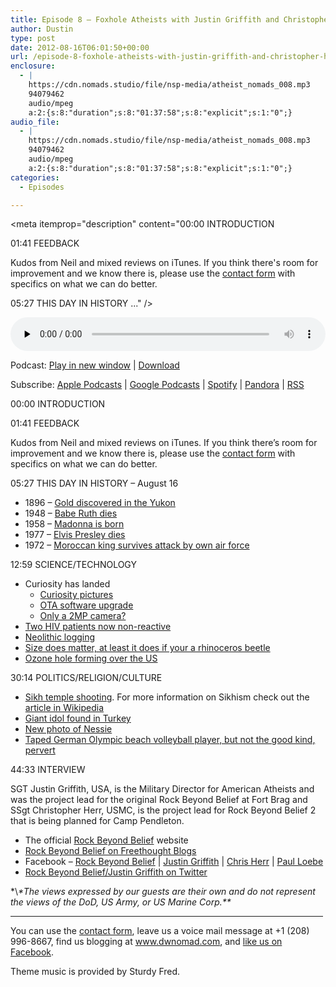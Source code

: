 ```yaml
---
title: Episode 8 – Foxhole Atheists with Justin Griffith and Christopher Herr
author: Dustin
type: post
date: 2012-08-16T06:01:50+00:00
url: /episode-8-foxhole-atheists-with-justin-griffith-and-christopher-herr/
enclosure:
  - |
    https://cdn.nomads.studio/file/nsp-media/atheist_nomads_008.mp3
    94079462
    audio/mpeg
    a:2:{s:8:"duration";s:8:"01:37:58";s:8:"explicit";s:1:"0";}
audio_file:
  - |
    https://cdn.nomads.studio/file/nsp-media/atheist_nomads_008.mp3
    94079462
    audio/mpeg
    a:2:{s:8:"duration";s:8:"01:37:58";s:8:"explicit";s:1:"0";}
categories:
  - Episodes

---
```

<div itemscope itemtype="http://schema.org/AudioObject">
  <meta itemprop="name" content="Episode 8 – Foxhole Atheists with Justin Griffith and Christopher Herr" />
  
  <meta itemprop="uploadDate" content="2012-08-16T00:01:50-06:00" />
  
  <meta itemprop="encodingFormat" content="audio/mpeg" />
  
  <meta itemprop="duration" content="PT1H37M58S" />
  
  <meta itemprop="description" content="00:00 INTRODUCTION

01:41 FEEDBACK

Kudos from Neil and mixed reviews on iTunes. If you think there's room for improvement and we know there is, please use the [contact form](https://htotw.com/contact) with specifics on what we can do better.

05:27 THIS DAY IN HISTORY ..." />
  
  <meta itemprop="contentUrl" content="https://dts.podtrac.com/redirect.mp3/cdn.nomads.studio/file/nsp-media/atheist_nomads_008.mp3" />
  
  <meta itemprop="contentSize" content="89.7" />
  </p> 
  
  <div class="powerpress_player" id="powerpress_player_8263">
    <audio class="wp-audio-shortcode" id="audio-5230-7" preload="none" style="width: 100%;" controls="controls"><source type="audio/mpeg" src="https://dts.podtrac.com/redirect.mp3/cdn.nomads.studio/file/nsp-media/atheist_nomads_008.mp3?_=7" /><a href="https://dts.podtrac.com/redirect.mp3/cdn.nomads.studio/file/nsp-media/atheist_nomads_008.mp3">https://dts.podtrac.com/redirect.mp3/cdn.nomads.studio/file/nsp-media/atheist_nomads_008.mp3</a></audio>
  </div>
</div>

<p class="powerpress_links powerpress_links_mp3">
  Podcast: <a href="https://dts.podtrac.com/redirect.mp3/cdn.nomads.studio/file/nsp-media/atheist_nomads_008.mp3" class="powerpress_link_pinw" target="_blank" title="Play in new window" onclick="return powerpress_pinw('https://htotw.com/?powerpress_pinw=5230-podcast');" rel="nofollow">Play in new window</a> | <a href="https://dts.podtrac.com/redirect.mp3/cdn.nomads.studio/file/nsp-media/atheist_nomads_008.mp3" class="powerpress_link_d" title="Download" rel="nofollow" download="atheist_nomads_008.mp3">Download</a>
</p>

<p class="powerpress_links powerpress_subscribe_links">
  Subscribe: <a href="https://podcasts.apple.com/us/podcast/humanists-take-on-the-world/id530050098?mt=2&ls=1" class="powerpress_link_subscribe powerpress_link_subscribe_itunes" target="_blank" title="Subscribe on Apple Podcasts" rel="nofollow">Apple Podcasts</a> | <a href="https://www.google.com/podcasts?feed=aHR0cDovL2F0aGVpc3Rub21hZHMubGlic3luLmNvbS9yc3M%3D" class="powerpress_link_subscribe powerpress_link_subscribe_googleplay" target="_blank" title="Subscribe on Google Podcasts" rel="nofollow">Google Podcasts</a> | <a href="https://open.spotify.com/show/3LzK2xZGike6Tc1GEMtMbr?si=LieN9SNuTpq96smuaUsH8A" class="powerpress_link_subscribe powerpress_link_subscribe_spotify" target="_blank" title="Subscribe on Spotify" rel="nofollow">Spotify</a> | <a href="https://www.pandora.com/podcast/atheist-nomads/PC:10122?corr=62071012&part=ug" class="powerpress_link_subscribe powerpress_link_subscribe_pandora" target="_blank" title="Subscribe on Pandora" rel="nofollow">Pandora</a> | <a href="https://htotw.com/feed/podcast/" class="powerpress_link_subscribe powerpress_link_subscribe_rss" target="_blank" title="Subscribe via RSS" rel="nofollow">RSS</a>
</p>

00:00 INTRODUCTION

01:41 FEEDBACK

Kudos from Neil and mixed reviews on iTunes. If you think there&#8217;s room for improvement and we know there is, please use the [contact form](https://htotw.com/contact) with specifics on what we can do better.

05:27 THIS DAY IN HISTORY &#8211; August 16

  * 1896 &#8211; <a href="http://www.history.com/this-day-in-history/gold-discovered-in-the-yukon" target="_blank" rel="noopener">Gold discovered in the Yukon</a>
  * 1948 &#8211; <a href="http://www.history.com/this-day-in-history/babe-ruth-dies" target="_blank" rel="noopener">Babe Ruth dies</a>
  * 1958 &#8211; <a href="http://www.history.com/this-day-in-history/madonna-born" target="_blank" rel="noopener">Madonna is born</a>
  * 1977 &#8211; <a href="http://www.history.com/this-day-in-history/elvis-presley-dies" target="_blank" rel="noopener">Elvis Presley dies</a>
  * 1972 &#8211; <a href="http://www.history.com/this-day-in-history/moroccan-king-survives-attack-by-own-air-force" target="_blank" rel="noopener">Moroccan king survives attack by own air force</a>

12:59 SCIENCE/TECHNOLOGY

  * Curiosity has landed 
      * <a href="http://www.washingtonpost.com/national/on-innovations/rover-curiosity-touches-down-on-mars/2012/08/06/82d90bd4-dfe2-11e1-8fc5-a7dcf1fc161d_gallery.html#photo=1" target="_blank" rel="noopener">Curiosity pictures</a>
      * [OTA software upgrade][1]
      * [Only a 2MP camera?][2]
  * [Two HIV patients now non-reactive][3]
  * [Neolithic logging][4]
  * <a href="http://www.bbc.co.uk/nature/18955652" target="_blank" rel="noopener">Size does matter, at least it does if your a rhinoceros beetle</a>
  * <a href="http://www.nytimes.com/2012/07/27/science/earth/strong-storms-threaten-ozone-layer-over-us-study-says.html?pagewanted=all" target="_blank" rel="noopener">Ozone hole forming over the US</a>

30:14 POLITICS/RELIGION/CULTURE

  * <a href="http://www.nytimes.com/2012/08/06/us/shooting-reported-at-temple-in-wisconsin.html?pagewanted=all" target="_blank" rel="noopener">Sikh temple shooting</a>. For more information on Sikhism check out the <a href="http://en.wikipedia.org/wiki/Sikhism" target="_blank" rel="noopener">article in Wikipedia</a>
  * <a href="http://www.theregister.co.uk/2012/07/31/giant_statue_vandalised_by_assyrians_found/" target="_blank" rel="noopener">Giant idol found in Turkey</a>
  * <a href="http://news.discovery.com/earth/new-photo-of-loch-ness-monster-120806.html" target="_blank" rel="noopener">New photo of Nessie</a>
  * <a href="http://todayhealth.today.msnbc.msn.com/_news/2012/08/07/13168398-what-is-with-that-weird-tape-olympians-are-wearing?lite" target="_blank" rel="noopener">Taped German Olympic beach volleyball player, but not the good kind, pervert</a>

44:33 INTERVIEW

SGT Justin Griffith, USA, is the Military Director for American Atheists and was the project lead for the original Rock Beyond Belief at Fort Brag and SSgt Christopher Herr, USMC, is the project lead for Rock Beyond Belief 2 that is being planned for Camp Pendleton.

  * The official <a href="http://rockbeyondbelief.com/" target="_blank" rel="noopener">Rock Beyond Belief</a> website
  * <a href="http://freethoughtblogs.com/rockbeyondbelief" target="_blank" rel="noopener">Rock Beyond Belief on Freethought Blogs</a>
  * Facebook &#8211; <a href="https://www.facebook.com/RockBeyondBelief" target="_blank" rel="noopener">Rock Beyond Belief</a> | <a href="https://www.facebook.com/MilitaryAtheist" target="_blank" rel="noopener">Justin Griffith</a> | <a href="https://www.facebook.com/cherr26" target="_blank" rel="noopener">Chris Herr</a> | <a href="https://www.facebook.com/peloebe" target="_blank" rel="noopener">Paul Loebe</a>
  * <a href="https://twitter.com/RckBeyondBelief" target="_blank" rel="noopener">Rock Beyond Belief/Justin Griffith on Twitter</a>

\*\\*\*The views expressed by our guests are their own and do not represent the views of the DoD, US Army, or US Marine Corp.\*\**

<hr width="500" />

You can use the [contact form](https://htotw.com/contact), leave us a voice mail message at +1 (208) 996-8667, find us blogging at <a href="http://www.dwnomad.com" target="_blank" rel="noopener">www.dwnomad.com</a>, and <a href="https://htotw.com/facebook" target="_blank" rel="noopener">like us on Facebook</a>.

Theme music is provided by Sturdy Fred.

 [1]: http://news.cnet.com/8301-11386_3-57490504-76/curiosity-prepped-for-software-upgrade-snaps-panorama/?part=rss&subj=news&tag=title
 [2]: http://news.cnet.com/8301-17938_105-57490403-1/why-the-mars-rover-has-a-measly-2mp-camera/?part=rss&subj=news&tag=title
 [3]: http://www.msnbc.msn.com/id/48338421/ns/health-mens_health/?__utma=14933801.1045284549.1342797367.1343316474.1343350667.15&__utmb=14933801.1.10.1343350667&__utmc=14933801&__utmx=-&__utmz=14933801.1342797367.1.1.utmcsr%3D%28direct%29%7Cutmccn%3D%28direct%29%7Cutmcmd%3D%28none%29&__utmv=14933801.%7C8%3DEarned+By%3Dmsnbc%7Ccover%3D1%5E12%3DLanding+Content%3DMixed%3D1%5E13%3DLanding+Hostname%3Dwww.nbcnews.com%3D1%5E30%3DVisit+Type+to+Content%3DEarned+to+Mixed%3D1&__utmk=182687398#.UBQsdWFfFc6
 [4]: http://www.upi.com/Science_News/2012/08/09/Was-Neolithic-man-the-first-lumberjack/UPI-25181344551784/?spt=hs&or=sn